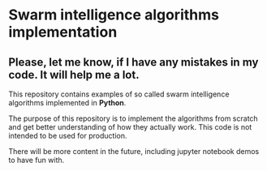 # Swarm intelligence algorithms implementation

## Please, let me know, if I have any mistakes in my code. It will help me a lot.

This repository contains examples of so called swarm intelligence algorithms implemented in __Python__.

The purpose of this repository is to implement the algorithms from scratch and get better understanding of how they actually work. This code is not intended to be used for production.

There will be more content in the future, including jupyter notebook demos to have fun with.
